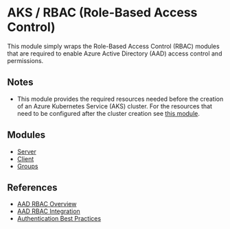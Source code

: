 # AKS / RBAC (Role-Based Access Control)

This module simply wraps the Role-Based Access Control (RBAC) modules that are
required to enable Azure Active Directory (AAD) access control and permissions.

## Notes

- This module provides the required resources needed before the creation of an
  Azure Kubernetes Service (AKS) cluster. For the resources that need to be
  configured after the cluster creation see [this module](../cluster/rbac/README.md).

## Modules

- [Server](server/README.md)
- [Client](client/README.md)
- [Groups](client/README.md)

## References

- [AAD RBAC Overview](https://docs.microsoft.com/en-gb/azure/aks/azure-ad-rbac)
- [AAD RBAC Integration](https://docs.microsoft.com/en-gb/azure/aks/azure-ad-integration-cli)
- [Authentication Best Practices](https://docs.microsoft.com/en-gb/azure/aks/operator-best-practices-identity)
